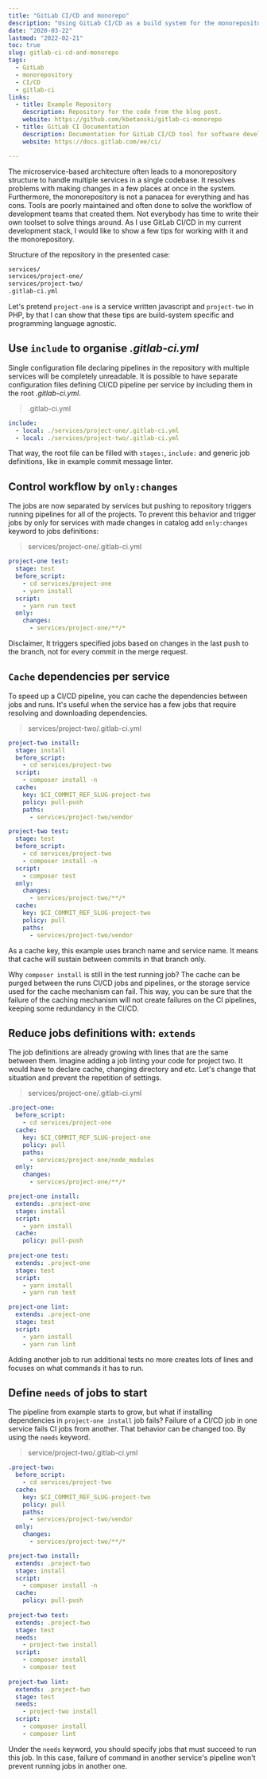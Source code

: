 ```yaml
---
title: "GitLab CI/CD and monorepo"
description: "Using GitLab CI/CD as a build system for the monorepository."
date: "2020-03-22"
lastmod: "2022-02-21"
toc: true
slug: gitlab-ci-cd-and-monorepo
tags:
  - GitLab
  - monorepository
  - CI/CD
  - gitlab-ci
links:
  - title: Example Repository
    description: Repository for the code from the blog post.
    website: https://github.com/kbetanski/gitlab-ci-monorepo
  - title: GitLab CI Documentation
    description: Documentation for GitLab CI/CD tool for software development using continuous methodologies.
    website: https://docs.gitlab.com/ee/ci/

---
```


The microservice-based architecture often leads to a monorepository structure to
handle multiple services in a single codebase. It resolves problems with making
changes in a few places at once in the system. Furthermore, the monorepository
is not a panacea for everything and has cons. Tools are poorly maintained and
often done to solve the workflow of development teams that created them. Not
everybody has time to write their own toolset to solve things around. As I use
GitLab CI/CD in my current development stack, I would like to show a few tips
for working with it and the monorepository.

Structure of the repository in the presented case:
```bash
services/
services/project-one/
services/project-two/
.gitlab-ci.yml
```

Let's pretend `project-one` is a service written javascript and `project-two` in
PHP, by that I can show that these tips are build-system specific and
programming language agnostic.

## Use `include` to organise *.gitlab-ci.yml*

Single configuration file declaring pipelines in the repository with multiple
services will be completely unreadable. It is possible to have separate
configuration files defining CI/CD pipeline per service by including them in the
root *.gitlab-ci.yml*.

>.gitlab-ci.yml
```yaml
include:
  - local: ./services/project-one/.gitlab-ci.yml
  - local: ./services/project-two/.gitlab-ci.yml
```

That way, the root file can be filled with `stages:`, `include:` and generic job
definitions, like in example commit message linter.

## Control workflow by `only:changes`

The jobs are now separated by services but pushing to repository triggers
running pipelines for all of the projects. To prevent this behavior and trigger
jobs by only for services with made changes in catalog add `only:changes`
keyword to jobs definitions:

>services/project-one/.gitlab-ci.yml
```yaml
project-one test:
  stage: test
  before_script:
    - cd services/project-one
    - yarn install
  script:
    - yarn run test
  only:
    changes:
      - services/project-one/**/*
```

Disclaimer, It triggers specified jobs based on changes in the last push to the
branch, not for every commit in the merge request.

## `Cache` dependencies per service

To speed up a CI/CD pipeline, you can cache the dependencies between jobs and
runs. It's useful when the service has a few jobs that require resolving and
downloading dependencies.

>services/project-two/.gitlab-ci.yml
```yaml
project-two install:
  stage: install
  before_script:
    - cd services/project-two
  script:
    - composer install -n
  cache:
    key: $CI_COMMIT_REF_SLUG-project-two
    policy: pull-push
    paths:
      - services/project-two/vendor

project-two test:
  stage: test
  before_script:
    - cd services/project-two
    - composer install -n
  script:
    - composer test
  only:
    changes:
      - services/project-two/**/*
  cache:
    key: $CI_COMMIT_REF_SLUG-project-two
    policy: pull
    paths:
      - services/project-two/vendor
``` 

As a cache key, this example uses branch name and service name. It means that
cache will sustain between commits in that branch only.

Why `composer install` is still in the test running job? The cache can be purged
between the runs CI/CD jobs and pipelines, or the storage service used for the
cache mechanism can fail. This way, you can be sure that the failure of the
caching mechanism will not create failures on the CI pipelines, keeping some
redundancy in the CI/CD.

## Reduce jobs definitions with: `extends`

The job definitions are already growing with lines that are the same between
them. Imagine adding a job linting your code for project two. It would have to
declare cache, changing directory and etc. Let's change that situation and
prevent the repetition of settings.

>services/project-one/.gitlab-ci.yml
```yaml
.project-one:
  before_script:
    - cd services/project-one
  cache:
    key: $CI_COMMIT_REF_SLUG-project-one
    policy: pull
    paths:
      - services/project-one/node_modules
  only:
    changes:
      - services/project-one/**/*

project-one install:
  extends: .project-one
  stage: install
  script:
    - yarn install
  cache:
    policy: pull-push
  
project-one test:
  extends: .project-one
  stage: test
  script:
    - yarn install
    - yarn run test

project-one lint:
  extends: .project-one
  stage: test
  script:
    - yarn install
    - yarn run lint
```

Adding another job to run additional tests no more creates lots of lines and
focuses on what commands it has to run. 

## Define `needs` of jobs to start

The pipeline from example starts to grow, but what if installing dependencies in
`project-one install` job fails? Failure of a CI/CD job in one service fails CI
jobs from another. That behavior can be changed too. By using the `needs`
keyword.

>service/project-two/.gitlab-ci.yml
```yaml
.project-two:
  before_script:
    - cd services/project-two
  cache:
    key: $CI_COMMIT_REF_SLUG-project-two
    policy: pull
    paths:
      - services/project-two/vendor
  only:
    changes:
      - services/project-two/**/*

project-two install:
  extends: .project-two
  stage: install
  script:
    - composer install -n
  cache:
    policy: pull-push
  
project-two test:
  extends: .project-two
  stage: test
  needs:
    - project-two install
  script:
    - composer install
    - composer test
  
project-two lint:
  extends: .project-two
  stage: test
  needs:
    - project-two install
  script:
    - composer install
    - composer lint
```

Under the `needs` keyword, you should specify jobs that must succeed to run this
job. In this case, failure of command in another service's pipeline won't
prevent running jobs in another one.
